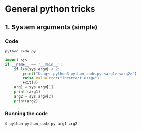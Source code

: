 # General python tricks

## 1. System arguments (simple)

### Code

`python_code.py`

```python
import sys
if __name__ == '__main__':
    if len(sys.argv) < 2:
        print("Usage: python3 python_code.py <arg1> <arg2>")
        raise ValueError("Incorrect usage")
        exit(0)
    arg1 = sys.argv[1]
    print (arg1)
    arg2 = sys.argv[2]
    print(arg2)
```

### Running the code

```console
$ python python_code.py arg1 arg2
```
